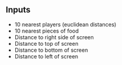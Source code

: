 ## Inputs
- 10 nearest players (euclidean distances)
- 10 nearest pieces of food
- Distance to right side of screen
- Distance to top of screen
- Distance to bottom of screen
- Distance to left of screen
